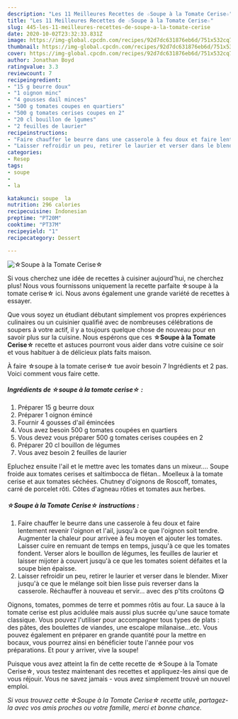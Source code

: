 ```yaml
---
description: "Les 11 Meilleures Recettes de ☆Soupe à la Tomate Cerise☆"
title: "Les 11 Meilleures Recettes de ☆Soupe à la Tomate Cerise☆"
slug: 445-les-11-meilleures-recettes-de-soupe-a-la-tomate-cerise
date: 2020-10-02T23:32:33.831Z
image: https://img-global.cpcdn.com/recipes/92d7dc631876eb6d/751x532cq70/☆soupe-a-la-tomate-cerise☆-photo-principale-de-la-recette.jpg
thumbnail: https://img-global.cpcdn.com/recipes/92d7dc631876eb6d/751x532cq70/☆soupe-a-la-tomate-cerise☆-photo-principale-de-la-recette.jpg
cover: https://img-global.cpcdn.com/recipes/92d7dc631876eb6d/751x532cq70/☆soupe-a-la-tomate-cerise☆-photo-principale-de-la-recette.jpg
author: Jonathan Boyd
ratingvalue: 3.3
reviewcount: 7
recipeingredient:
- "15 g beurre doux"
- "1 oignon minc"
- "4 gousses dail minces"
- "500 g tomates coupes en quartiers"
- "500 g tomates cerises coupes en 2"
- "20 cl bouillon de lgumes"
- "2 feuilles de laurier"
recipeinstructions:
- "Faire chauffer le beurre dans une casserole à feu doux et faire lentement revenir l&#39;oignon et l&#39;ail, jusqu&#39;à ce que l&#39;oignon soit tendre. Augmenter la chaleur pour arrivee à feu moyen et ajouter les tomates. Laisser cuire en remuant de temps en temps, jusqu&#39;à ce que les tomates fondent. Verser alors le bouillon de légumes, les feuilles de laurier et laisser mijoter à couvert jusqu&#39;à ce que les tomates soient défaites et la soupe bien épaisse."
- "Laisser refroidir un peu, retirer le laurier et verser dans le blender. Mixer jusqu&#39;à ce que le mélange soit bien lisse puis reverser dans la casserole. Réchauffer à nouveau et servir... avec des p&#39;tits croûtons 😋"
categories:
- Resep
tags:
- soupe
- 
- la

katakunci: soupe  la 
nutrition: 296 calories
recipecuisine: Indonesian
preptime: "PT20M"
cooktime: "PT37M"
recipeyield: "1"
recipecategory: Dessert

---
```



![☆Soupe à la Tomate Cerise☆](https://img-global.cpcdn.com/recipes/92d7dc631876eb6d/751x532cq70/☆soupe-a-la-tomate-cerise☆-photo-principale-de-la-recette.jpg)

Si vous cherchez une idée de recettes à cuisiner aujourd'hui, ne cherchez plus! Nous vous fournissons uniquement la recette parfaite ☆soupe à la tomate cerise☆ ici. Nous avons également une grande variété de recettes à essayer.

Que vous soyez un étudiant débutant simplement vos propres expériences culinaires ou un cuisinier qualifié avec de nombreuses célébrations de soupers à votre actif, il y a toujours quelque chose de nouveau pour en savoir plus sur la cuisine. Nous espérons que ces <strong> ☆Soupe à la Tomate Cerise☆ </strong> recette et astuces pourront vous aider dans votre cuisine ce soir et vous habituer à de délicieux plats faits maison.

<!--inarticleads1-->

À faire ☆soupe à la tomate cerise☆ tue avoir besoin 7 Ingrédients et 2 pas. Voici comment vous faire cette.

##### Ingrédients de ☆soupe à la tomate cerise☆ :

1. Préparer 15 g beurre doux
1. Préparer 1 oignon émincé
1. Fournir 4 gousses d&#39;ail émincées
1. Vous avez besoin 500 g tomates coupées en quartiers
1. Vous devez vous préparer 500 g tomates cerises coupées en 2
1. Préparer 20 cl bouillon de légumes
1. Vous avez besoin 2 feuilles de laurier


Epluchez ensuite l&#39;ail et le mettre avec les tomates dans un mixeur.… Soupe froide aux tomates cerises et saltimbocca de flétan.. Moelleux à la tomate cerise et aux tomates séchées. Chutney d&#39;oignons de Roscoff, tomates, carré de porcelet rôti. Côtes d&#39;agneau rôties et tomates aux herbes. 

<!--inarticleads2-->

##### ☆Soupe à la Tomate Cerise☆ instructions :

1. Faire chauffer le beurre dans une casserole à feu doux et faire lentement revenir l&#39;oignon et l&#39;ail, jusqu&#39;à ce que l&#39;oignon soit tendre. Augmenter la chaleur pour arrivee à feu moyen et ajouter les tomates. Laisser cuire en remuant de temps en temps, jusqu&#39;à ce que les tomates fondent. Verser alors le bouillon de légumes, les feuilles de laurier et laisser mijoter à couvert jusqu&#39;à ce que les tomates soient défaites et la soupe bien épaisse.
1. Laisser refroidir un peu, retirer le laurier et verser dans le blender. Mixer jusqu&#39;à ce que le mélange soit bien lisse puis reverser dans la casserole. Réchauffer à nouveau et servir... avec des p&#39;tits croûtons 😋


Oignons, tomates, pommes de terre et pommes rôtis au four. La sauce à la tomate cerise est plus acidulée mais aussi plus sucrée qu&#39;une sauce tomate classique. Vous pouvez l&#39;utiliser pour accompagner tous types de plats : des pâtes, des boulettes de viandes, une escalope milanaise…etc. Vous pouvez également en préparer en grande quantité pour la mettre en bocaux, vous pourrez ainsi en bénéficier toute l&#39;année pour vos préparations. Et pour y arriver, vive la soupe! 

<!--inarticleads1-->

<p>
Puisque vous avez atteint la fin de cette recette de ☆Soupe à la Tomate Cerise☆, vous testez maintenant des recettes et appliquez-les ainsi que de vous réjouir. Vous ne savez jamais - vous avez simplement trouvé un nouvel emploi.
</p>

<p>
<i>Si vous trouvez cette ☆Soupe à la Tomate Cerise☆ recette utile, partagez-la avec vos amis proches ou votre famille, merci et bonne chance.</i>
</p>
